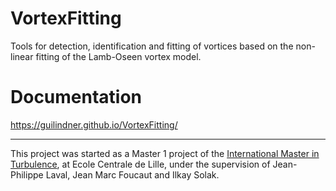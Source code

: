 # VortexFitting
Tools for detection, identification and fitting of vortices based on the
non-linear fitting of the Lamb-Oseen vortex model.

# Documentation
https://guilindner.github.io/VortexFitting/

-----------------

This project was started as a Master 1 project of the [International Master in Turbulence](http://imp-turbulence.ec-lille.fr), at Ecole Centrale de Lille, under the supervision of Jean-Philippe Laval, Jean Marc Foucaut and Ilkay Solak.
